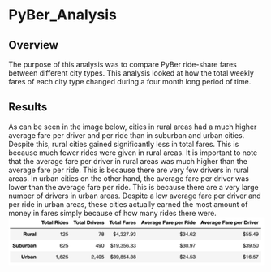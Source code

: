 # PyBer_Analysis

## Overview
The purpose of this analysis was to compare PyBer ride-share fares between different city types. This analysis looked at how the total weekly fares of each city type changed during a four month long period of time. 

## Results
As can be seen in the image below, cities in rural areas had a much higher average fare per driver and per ride than in suburban and urban cities. Despite this, rural cities gained significantly less in total fares. This is because much fewer rides were given in rural areas. It is important to note that the average fare per driver in rural areas was much higher than the average fare per ride. This is because there are very few drivers in rural areas. In urban cities on the other hand, the average fare per driver was lower than the average fare per ride. This is because there are a very large number of drivers in urban areas. Despite a low average fare per driver and per ride in urban areas, these cities actually earned the most amount of money in fares simply because of how many rides there were.
![summary_table](Screenshot1.png)
